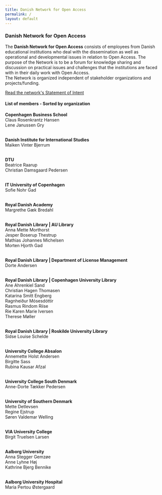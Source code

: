 ```yaml
---
title: Danish Network for Open Access 
permalink: /
layout: default
---
```


### Danish Network for Open Access

The **Danish Network for Open Access** consists of employees from Danish educational institutions 
who deal with the dissemination as well as operational and developmental issues in relation to Open Access. 
The purpose of the Network is to be a forum for knowledge sharing and discussion on practical issues and challenges 
that the institutions are faced with in their daily work with Open Access.<br/> 
The Network is organized independent of stakeholder organizations and projects/funding.

<a href="https://openaccess.dk/Dokumenter/Statement of Intent for Danish Network for Open Access.pdf" target="_blank"> Read the network's Statement of Intent </a>

#### List of members - Sorted by organization

**Copenhagen Business School**<br/>
Claus Rosenkrantz Hansen<br/>
Lene Janussen Gry<br/><br/>

**Danish Institute for International Studies**<br/>
Maiken Vinter Bjerrum<br/><br/>

**DTU**<br/>
Beatrice Raarup<br/>
Christian Damsgaard Pedersen<br/><br/>

**IT University of Copenhagen**<br/>
Sofie Nohr Gad<br/><br/>

**Royal Danish Academy**<br/>
Margrethe Gæk Bredahl<br/><br/>

**Royal Danish Library | AU Library**<br/>
Anna Mette Morthorst<br/>
Jesper Boserup Thestrup<br/>
Mathias Johannes Michelsen<br/>
Morten Hjorth Gad<br/><br/>

**Royal Danish Library | Department of License Management**<br/>
Dorte Andersen<br/><br/>

**Royal Danish Library | Copenhagen University Library**<br/>
Ane Ahrenkiel Sand<br/>
Christian Hagen Thomasen<br/>
Katarina Smitt Engberg<br/>
Ragnheiður Mósesdóttir<br/>
Rasmus Rindom Riise<br/>
Rie Karen Marie Iversen<br/>
Therese Møller<br/><br/>

**Royal Danish Library | Roskilde University Library**<br/>
Sidse Louise Schelde<br/><br/>

**University College Absalon**<br/>
Annemette Holst Andersen<br/>
Birgitte Sass<br/>
Rubina Kausar Afzal<br/><br/>

**University College South Denmark**<br/>
Anne-Dorte Tækker Pedersen<br/><br/>

**University of Southern Denmark**<br/>
Mette Detlevsen<br/>
Regine Ejstrup<br/>
Søren Valdemar Welling<br/><br/>

**VIA University College**<br/>
Birgit Truelsen Larsen<br/><br/>

**Aalborg University**<br/>
Anna Stegger Gemzøe<br/>
Anne Lyhne Høj<br/>
Kathrine Bjerg Bennike<br/><br/>

**Aalborg University Hospital**<br/>
Maria Pertou Østergaard<br/>
